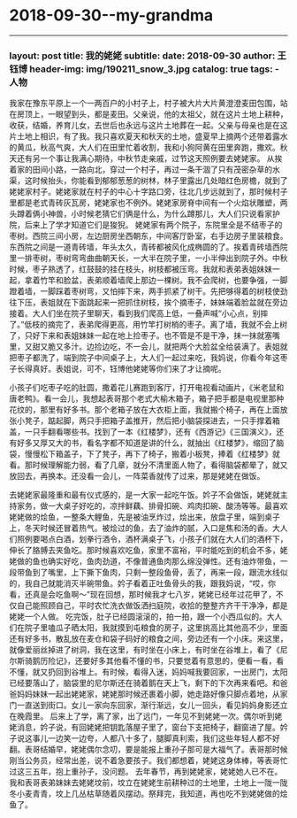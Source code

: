 # 2018-09-30--my-grandma

***

### layout: post title: 我的姥姥 subtitle: date: 2018-09-30 author: 王钰博 header-img: img/190211\_snow\_3.jpg catalog: true tags: - 人物

我家在豫东平原上一个一两百户的小村子上，村子被大片大片黄澄澄麦田包围，站在房顶上，一眼望到头，都是麦田。父亲说，他的太祖父，就在这片土地上耕种，收获，结婚，养育儿女，去世后也永远与这片土地葬在一起。父亲与母亲也是在这片土地上相识，有了我。我只喜欢夏天和秋天的土地，盛夏早上摘两个还带着露水的黄瓜，秋高气爽，大人们在田里忙着收割，我和小狗阿黄在田里奔跑，撒欢。秋天还有另一个事让我满心期待，中秋节走亲戚，过节这天照例要去姥姥家。 从挨着家的田间小路，一路向北，穿过一个村子，再过一条干涸了只有茂密杂草的水渠，这时候抬头，你能看到郁郁葱葱的树林，林子里露出几处暗红色房檐，就到了姥姥家村子。姥姥家就在村子的中心十字路口旁，往北几步远就到了，那时候村子里都是老式青砖灰瓦房，姥姥家也不例外。姥姥家房脊中间有一个火焰状雕塑，两头蹲着俩小神兽，小时候老猜它们俩是什么，为什么蹲那儿，大人们只说看家护院，后来上了学才知道它们是狻猊。 姥姥家有两个院子，东院里全是不结枣子的枣树。西院三间小房，左边厨房坐西朝东，中间客厅卧室，右手边房子里装粮食。东西院之间是一道青砖墙，年头太久，青砖都被风化成椭圆的了。挨着青砖墙西院里一排枣树，枣树弯弯曲曲朝天长，一大半在院子里，一小半伸出到院子外。中秋时候，枣子熟透了，红鼓鼓的挂在枝头，树枝都被压弯。我就和表弟表姐妹妹一起，拿着竹竿和脸盆，表弟顺着墙爬上那边一棵树。我不会爬树，也要争强，一脚蹬着墙，一脚踩着枣树弯，又怕摔下来，两手抓紧了树干。先把够得着的树枝使劲往下压，表姐就在下面跳起来一把抓住树枝，挨个摘枣子，妹妹端着脸盆就在旁边接着。大人们坐在院子里聊天，看到我们爬高上低，一叠声喊“小心点，别摔了。”低枝的摘完了，表弟爬得更高，用竹竿打树梢的枣子。离了墙，我就不会上树了，只好下来和表姐妹妹一起在地上捡枣子。也不管是不是干净，抹一抹就塞嘴里，又甜又脆又多汁。边捡边吃，不一会儿，就把两个大脸盆全给装满了。表姐就把枣子都洗了，端到院子中间桌子上，大人们一起过来吃，我妈说，你看今年这枣子长得真好。表姐说，可不，钰博他姥姥等你们来了才让摘呢。

小孩子们吃枣子吃的肚圆，撒着花儿赛跑到客厅，打开电视看动画片，《米老鼠和唐老鸭》。看一会儿，我想起表哥那个老式大榆木箱子，箱子把手都是电视里那种花纹的，那里有好多书。那个老箱子放在大衣柜上面，我就搬个椅子，再在上面放张小凳子，踮起脚，两只手把箱子盖推开，然后把小脑袋探进去，一只手撑着箱盖，一只手翻看哪些书。找到了一本《红楼梦》，还有《西游记》《三国演义》，还有好多又厚又大的书，看名字都不知道是讲的什么，就抽出《红楼梦》，缩回了脑袋，慢慢松下箱盖子，下了凳子，再下了椅子，搬着小板凳，捧着《红楼梦》就看。那时候理解能力弱，看了几章，就分不清里面人物了，看得脑袋都晕了，就又放回去，再换本。还没看一会儿，一阵菜香就传了过来，那是姥姥在做饭。

去姥姥家最隆重和最有仪式感的，是一大家一起吃午饭。妗子不会做饭，姥姥就主持家务，做一大桌子好吃的，凉拌鲜藕、排骨扣碗、鸡肉扣碗、酸汤等等。最喜欢姥姥做的烩鱼，一整条大鲤鱼，先是被油烹炸过，烩出来，放盘子里，端到桌子上，冬天时候还冒着热气。被烩过的鱼，去了油炸的腻，入口是焦和汤的香。大人们照例要喝点白酒，划拳行酒令，酒杯满桌子飞，小孩子们就在大人们的酒杯下，伸长了胳膊去夹鱼吃。那时候喜欢吃鱼，家里不富裕，平时能吃到的机会不多，姥姥做的鱼也确实好吃，鱼肉劲道，不像普通鱼肉那么绵没弹性。还有油炸带鱼，一段带鱼到了嘴里，上下撕下鱼肉，只剩一整段鱼骨，丢了，再来一段，跟流水线似的，我自己就能消灭半碗带鱼。妗子看着正吐鱼骨头的我，跟我妈说，“哎，你看，还真是会吃鱼啊～”现在回想，那时候我才七八岁，姥姥已经年过花甲了，不仅自己能照顾自己，平时农忙洗衣做饭洒扫庭院，收拾的整整齐齐干干净净，都是姥姥一个人做。 吃完饭，肚子已经圆滚滚的，拍一拍，跟一个小西瓜似的。大人们在院子里嗑瓜子晒太阳，我就摸到屯粮食的房子，这里挑高比其他高不少，里面还有好多书，散乱放在麦仓和袋子码好的粮食之间，旁边还有一个小床。来这里，就像爱丽丝掉进了树洞，我在这里，有时坐在小床上，有时坐在谷堆上，看了《尼尔斯骑鹅历险记》，还要好多其他看不懂的书，只要觉着有意思的，便看一看，看不懂，就又扔回到谷堆上。有时候，看得入迷，妈妈喊我要回家，一出房门，太阳已经要落山了，脑袋里的尼尔斯还在骑着鹅在天上飞，剩下的下次再来看吧。和爸爸妈妈妹妹一起出姥姥家，姥姥那时候还裹着小脚，她走路好像只脚点着地，从家门一直送到街口。女儿一家向东回家，渐行渐远，女儿一回头，看见妈妈身影还立在晚霞里。 后来上了学，离了家，出了远门，一年见不到姥姥一次。偶尔听到姥姥消息，妗子说，有回姥姥把钥匙落屋子里了，窗台下支把椅子，翻窗进了屋。妗子说这事儿一边笑一边夸，人都八十多了，腿脚真利索，我们这些年轻人都不好翻。表哥结婚早，姥姥偶尔念叨，要是能报上重孙子那可是大福气了。表哥那时候刚当公务员，经常出差，说不着急要孩子。我们都想着，姥姥这身体棒，等表哥忙过这三五年，抱上重孙子，没问题。 去年春节，再到姥姥家，姥姥她人已不在。我和表哥表弟妹妹去姥姥坟前，坟立在姥姥生前耕种过的土地里，土地上一陇一陇冬小麦青青，坟上几丛枯草随着风摆动。祭拜完，我知道，再也吃不到姥姥做的烩鱼了。
